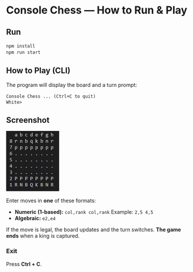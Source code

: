 # Console Chess — How to Run & Play

## Run
```bash
npm install
npm run start
```

## How to Play (CLI)

The program will display the board and a turn prompt:

    Console Chess ... (Ctrl+C to quit)
    White>

## Screenshot
![alt text](board.JPG)

Enter moves in **one** of these formats:
- **Numeric (1-based):** `col,rank col,rank`
  Example: `2,5 4,5`
- **Algebraic:** `e2,e4`

If the move is legal, the board updates and the turn switches.
**The game ends** when a king is captured.

### Exit
Press **Ctrl + C**.